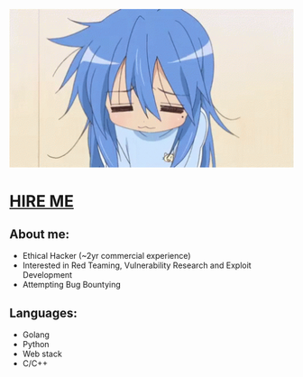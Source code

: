 <p align="center">
  <img width="600" src="https://raw.githubusercontent.com/keelanbrady1011/keelanbrady1011/main/big-lucky-star-yawn.gif">
</p>

# [HIRE ME](https://github.com/keelanbrady1011/keelanbrady1011/blob/main/cv-1.pdf)

## About me:
- Ethical Hacker (~2yr commercial experience)
- Interested in Red Teaming, Vulnerability Research and Exploit Development
- Attempting Bug Bountying

## Languages:
- Golang
- Python
- Web stack
- C/C++

